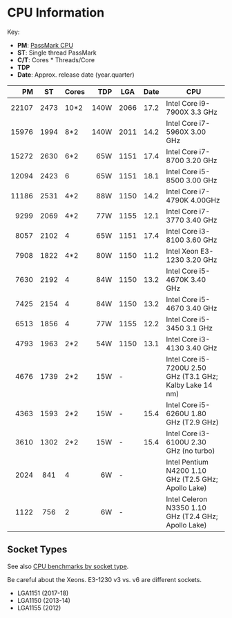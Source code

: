 CPU Information
===============

Key:
* __PM__: [PassMark CPU]
* __ST__: Single thread PassMark
* __C/T__: Cores * Threads/Core
* __TDP__
* __Date__: Approx. release date (year.quarter)

|    PM |    ST | Cores |  TDP | LGA  | Date | CPU
|------:|:-----:|:------|-----:|------|------|---------------------------------
| 22107 |  2473 |  10*2 | 140W | 2066 | 17.2 | Intel Core i9-7900X  3.3 GHz
| 15976 |  1994 |   8*2 | 140W | 2011 | 14.2 | Intel Core i7-5960X  3.00 GHz
| 15272 |  2630 |   6*2 |  65W | 1151 | 17.4 | Intel Core i7-8700   3.20 GHz
| 12094 |  2423 |   6   |  65W | 1151 | 18.1 | Intel Core i5-8500   3.00 GHz
| 11186 |  2531 |   4*2 |  88W | 1150 | 14.2 | Intel Core i7-4790K  4.00GHz
|  9299 |  2069 |   4*2 |  77W | 1155 | 12.1 | Intel Core i7-3770   3.40 GHz
|  8057 |  2102 |   4   |  65W | 1151 | 17.4 | Intel Core i3-8100   3.60 GHz
|  7908 |  1822 |   4*2 |  80W | 1150 | 11.2 | Intel Xeon E3-1230   3.20 GHz
|  7630 |  2192 |   4   |  84W | 1150 | 13.2 | Intel Core i5-4670K  3.40 GHz
|  7425 |  2154 |   4   |  84W | 1150 | 13.2 | Intel Core i5-4670   3.40 GHz
|  6513 |  1856 |   4   |  77W | 1155 | 12.2 | Intel Core i5-3450   3.1 GHz
|  4793 |  1963 |   2*2 |  54W | 1150 | 13.1 | Intel Core i3-4130   3.40 GHz
|  4676 |  1739 |   2*2 |  15W | -    |      | Intel Core i5-7200U  2.50 GHz (T3.1 GHz; Kalby Lake 14 nm)
|  4363 |  1593 |   2*2 |  15W | -    | 15.4 | Intel Core i5-6260U  1.80 GHz (T2.9 GHz)
|  3610 |  1302 |   2*2 |  15W | -    | 15.4 | Intel Core i3-6100U  2.30 GHz (no turbo)
|  2024 |   841 |   4   |   6W | -    |      | Intel Pentium N4200  1.10 GHz (T2.5 GHz; Apollo Lake)
|  1122 |   756 |   2   |   6W | -    |      | Intel Celeron N3350  1.10 GHz (T2.4 GHz; Apollo Lake)


Socket Types
------------

See also [CPU benchmarks by socket type][pm-socket].

Be careful about the Xeons. E3-1230 v3 vs. v6 are different sockets.

- LGA1151 (2017-18)
- LGA1150 (2013-14)
- LGA1155 (2012)



[PassMark CPU]: https://www.cpubenchmark.net/cpu_list.php
[pm-socket]: https://www.cpubenchmark.net/socketType.html
